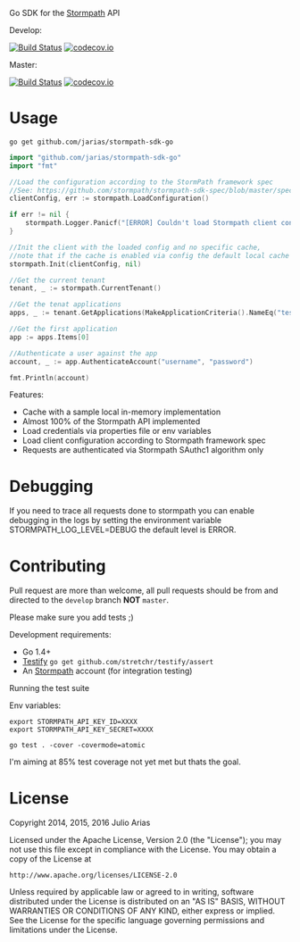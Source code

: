 Go SDK for the [Stormpath](http://stormpath.com/) API

Develop:

[![Build Status](https://travis-ci.org/jarias/stormpath-sdk-go.svg?branch=develop)](https://travis-ci.org/jarias/stormpath-sdk-go) [![codecov.io](http://codecov.io/github/jarias/stormpath-sdk-go/coverage.svg?branch=develop)](http://codecov.io/github/jarias/stormpath-sdk-go?branch=develop)

Master:

[![Build Status](https://travis-ci.org/jarias/stormpath-sdk-go.svg?branch=master)](https://travis-ci.org/jarias/stormpath-sdk-go) [![codecov.io](http://codecov.io/github/jarias/stormpath-sdk-go/coverage.svg?branch=master)](http://codecov.io/github/jarias/stormpath-sdk-go?branch=master)

# Usage

```go get github.com/jarias/stormpath-sdk-go```

```go
import "github.com/jarias/stormpath-sdk-go"
import "fmt"

//Load the configuration according to the StormPath framework spec 
//See: https://github.com/stormpath/stormpath-sdk-spec/blob/master/specifications/config.md
clientConfig, err := stormpath.LoadConfiguration()

if err != nil {
    stormpath.Logger.Panicf("[ERROR] Couldn't load Stormpath client configuration: %s", err)
}

//Init the client with the loaded config and no specific cache, 
//note that if the cache is enabled via config the default local cache would be used
stormpath.Init(clientConfig, nil)

//Get the current tenant
tenant, _ := stormpath.CurrentTenant()

//Get the tenat applications
apps, _ := tenant.GetApplications(MakeApplicationCriteria().NameEq("test app"))

//Get the first application
app := apps.Items[0]

//Authenticate a user against the app
account, _ := app.AuthenticateAccount("username", "password")

fmt.Println(account)
```

Features:

* Cache with a sample local in-memory implementation
* Almost 100% of the Stormpath API implemented
* Load credentials via properties file or env variables
* Load client configuration according to Stormpath framework spec
* Requests are authenticated via Stormpath SAuthc1 algorithm only

# Debugging

If you need to trace all requests done to stormpath you can enable debugging in the logs
by setting the environment variable STORMPATH_LOG_LEVEL=DEBUG the default level is ERROR.

# Contributing

Pull request are more than welcome, all pull requests should be from and directed to the ```develop``` branch **NOT** ```master```.

Please make sure you add tests ;)

Development requirements:

- Go 1.4+
- [Testify](https://github.com/stretchr/testify) ```go get github.com/stretchr/testify/assert```
- An [Stormpath](https://stormpath.com) account (for integration testing)

Running the test suite

Env variables:

```
export STORMPATH_API_KEY_ID=XXXX
export STORMPATH_API_KEY_SECRET=XXXX
```

```
go test . -cover -covermode=atomic
```

I'm aiming at 85% test coverage not yet met but thats the goal.

# License

Copyright 2014, 2015, 2016 Julio Arias

Licensed under the Apache License, Version 2.0 (the "License");
you may not use this file except in compliance with the License.
You may obtain a copy of the License at

    http://www.apache.org/licenses/LICENSE-2.0

Unless required by applicable law or agreed to in writing, software
distributed under the License is distributed on an "AS IS" BASIS,
WITHOUT WARRANTIES OR CONDITIONS OF ANY KIND, either express or implied.
See the License for the specific language governing permissions and
limitations under the License.
